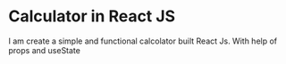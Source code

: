 # Calculator in React JS 
I am create a simple and functional calcolator built React Js.
With help of  props and useState   
